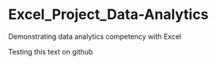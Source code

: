 # Excel_Project_Data-Analytics
Demonstrating data analytics competency with Excel

Testing this text on github
